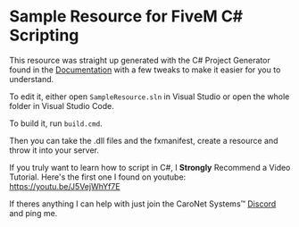 # Sample Resource for FiveM C# Scripting

This resource was straight up generated with the C# Project Generator found in the [Documentation](https://docs.fivem.net/docs/scripting-manual/runtimes/csharp/) with a few tweaks to make it easier for you to understand.

To edit it, either open `SampleResource.sln` in Visual Studio or open the whole folder in Visual Studio Code.

To build it, run `build.cmd`.

Then you can take the .dll files and the fxmanifest, create a resource and throw it into your server.

If you truly want to learn how to script in C#, I **Strongly** Recommend a Video Tutorial. Here's the first one I found on youtube: https://youtu.be/J5VejWhYf7E

If theres anything I can help with just join the CaroNet Systems™ [Discord](https://discord.gg/caronetsystems) and ping me.